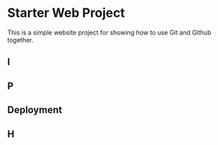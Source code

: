 # Starter Web Project

This is a simple website project for showing how to use Git and Github together.

## I

## P

## Deployment

## H